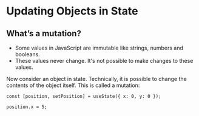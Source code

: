# Updating Objects in State

## What’s a mutation? 

- Some values in JavaScript are immutable like strings, numbers and booleans.
- These values never change. It's not possible to make changes to these values.

Now consider an object in state. Technically, it is possible to change the contents of the object itself. This is called a mutation:

```tsx
const [position, setPosition] = useState({ x: 0, y: 0 });
```

```tsx
position.x = 5;
```
